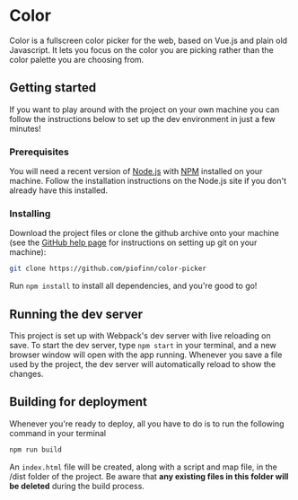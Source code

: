 # Color

Color is a fullscreen color picker for the web, based on Vue.js and plain old Javascript. It lets you focus on the color you are picking rather than the color palette you are choosing from.

## Getting started

If you want to play around with the project on your own machine you can follow the instructions below to set up the dev environment in just a few minutes!

### Prerequisites

You will need a recent version of [Node.js](https://nodejs.org/en/) with [NPM](https://www.npmjs.com/) installed on your machine. Follow the installation instructions on the Node.js site if you don't already have this installed.

### Installing

Download the project files or clone the github archive onto your machine (see the [GitHub help page](https://help.github.com/articles/set-up-git/) for instructions on setting up git on your machine):

```bash
git clone https://github.com/piofinn/color-picker
```

Run `npm install` to install all dependencies, and you're good to go!

## Running the dev server

This project is set up with Webpack's dev server with live reloading on save. To start the dev server, type `npm start` in your terminal, and a new browser window will open with the app running. Whenever you save a file used by the project, the dev server will automatically reload to show the changes.

## Building for deployment

Whenever you're ready to deploy, all you have to do is to run the following command in your terminal

```bash
npm run build
```

An `index.html` file will be created, along with a script and map file, in the /dist folder of the project. Be aware that **any existing files in this folder will be deleted** during the build process.